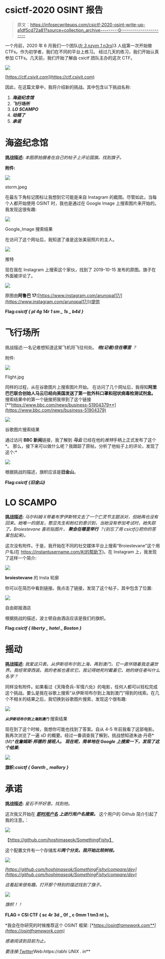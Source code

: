 # csictf-2020 OSINT 报告

> 原文：<https://infosecwriteups.com/csictf-2020-osint-write-up-a1df5cd72a81?source=collection_archive---------0----------------------->

一个月前，2020 年 6 月我们一个团队([*fr 3 nzym 1 n3rs*](https://ctftime.org/team/126059))3 人组第一次开始做 CTFs。作为初学者，我们在不同的平台上练习。
经过几天的练习，我们开始认真参加 CTFs。几天前，我们开始了解由 csictf 团队主办的这次 CTF。

![](img/36fc76cc95e661fdca9f2e6b60604f10.png)

[https://ctf.csivit.com](https://ctf.csivit.com)

因此，在这篇文章中，我将介绍新的挑战。其中包含以下挑战名称:

1.  ***海盗纪念馆***
2.  ***飞行场所***
3.  ***LO SCAMPO***
4.  ***动摇了***
5.  ***承诺***

# **海盗纪念馆**

**挑战描述:** *本图原拍摄者在自己的帖子上评论国旗。找到旗子。*

**附件:**

![](img/af774f50047182ee914c517bf35a8aea.png)

storm.jpeg

在最左下角标记图标让我想到它可能是来自 Instagram 的截图。尽管如此，当每个人都开始使用 OSINT 时，我也是通过在 Google Image 上搜索图片来开始的。我发现这很有趣:

![](img/16c83ca9232d8565d206bdccb4e69064.png)

Google_Image 搜索结果

在访问了这个网址后，我知道了谁是这张美丽照片的主人。

![](img/80cbd031d283850b5ac6a406edbd3e17.png)

推特

现在我在 Instagram 上搜索这个家伙，找到了 2019-10-15 发布的原图。旗子在外面被评论了。

![](img/e82fb0d4258559ed5f90480ade7f2743.png)

原图由**阿鲁巴 17**([https://www.instagram.com/arunopal17/](https://www.instagram.com/arunopal17/))提供

**Flag:*csictf { pl 4g 14r 1 sm _ 1s _ b4d }***

# 飞行场所

挑战描述:一名记者想知道这架飞机将飞往何处。 ***他(记者)住在哪里*** *？*

附件:

![](img/518b028f1d992f77d38e3e0dee0b0716.png)

Flight.jpg

同样的过程，从在谷歌图片上搜索图片开始。
在访问了几个网址后，我得知**阿里巴巴联合创始人马云已经向美国发送了第一批外科口罩和冠状病毒检测试剂盒。** 搜索结果中的第一个链接把我带到了这个链接[**https://www.bbc.com/news/business-51904379**](https://www.bbc.com/news/business-51904379)

![](img/477148041683c70dfa35e4b7690c0db9.png)

谷歌图片搜索结果

通过访问 **BBC 新闻**链接，我了解到 ***马云*** 已经在他的*推特*手柄上正式发布了这个*。
那么，接下来可以做什么呢？我跟踪了原帖，分析了他帖子上的评论，发现了这个:*

![](img/550046d4bae5a85d4229f0ada9fa1b57.png)

根据挑战的描述，旗帜应该是**旧金山**。

**Flag:*csictf {旧金山}***

# LO SCAMPO

**挑战描述:** *马尔科姆·Ⅹ带着布罗伊斯特文去了一个亡灵节主题派对，但她再也没有回来。她唯一的朋友，憨豆先生和粉红豹意识到，当她没有参加考试时，她失踪了。Broiestevane 喜欢贴图片，* ***聚会在哪里举行*** *？(别忘了用 csictf{}把你的答案包起来)。*

这次没有附件。于是，我开始在不同的社交媒体平台上搜索“Broiestevane”这个用户名(在 https://instantusername.com/#/的帮助下)。在 Instagram 上，我发现了这样一个简介:

![](img/ea53681378fea87e6d7a8a704c67b17f.png)

**broiestevane** 的 Insta 轮廓

你可以在简历中看到链接。我点击了链接，发现了这个帖子，其中包含了位置:

![](img/043e769edde7ca3eb7398527f355f6dd.png)

自由邮报酒店

根据挑战的描述，波士顿自由酒店应该是我们的旗帜。

**Flag:*csictf { liberty _ hotel _ Boston }***

# **摇动**

**挑战描述:** *我爱这只表。从伊斯坦布尔到上海，再到澳门，它一直伴随着我走遍世界。我经常穿西装。我的老板也喜欢它。我记得她死时戴着它。她的继任者叫什么名字？*

同样没有附件。如果看过《天降奇兵-军情六处》的电影，任何人都可以轻松完成这个挑战。要么是我在谷歌上搜索“从伊斯坦布尔到上海到澳门”得到的线索。在几个不相关的结果之后，我切换到谷歌图片搜索，发现这个很有趣:

![](img/ce81a486a9e8a8486aa905f9b39bbe01.png)

***`从伊斯坦布尔到上海到澳门`*** 搜索结果

现在到了这个时候，我想你可能也找到了答案。自从 4-5 年前我看了这部电影。我再次浏览了一遍 xD 的概要。经过一番调查我了解到，挑战想知道朱迪·丹奇*(M)****在詹姆斯·邦德的 ***接班人。*** 现在呢，简单地在 Google 上搜索一下，发现了这个结果:***

![](img/a7fa0d7e3ccb07b1e6aef0f9bf7263d8.png)

**旗帜:*csictf { Gareth _ mallory }***

# **承诺**

**挑战描述:** *星石不怀好意。找到他。*

这次我又开始在 [***即时用户名***](https://instantusername.com/#/) ***上进行用户名搜索。*** 这个用户的 Github 简介引起了我的注意。：

![](img/2aa50190ebd8ced424a2e1dee4cafbd0.png)

【https://github.com/hoshimaseok/SomethingFishy】

这个配置文件有一个存储库*和**两个分支。我开始比较树枝。***

*![](img/f05f0355c22cc508cc0f27f8a5b1e136.png)*

*[https://github.com/hoshimaseok/SomethingFishy/compare/dev](https://github.com/hoshimaseok/SomethingFishy/compare/dev)*

*这看起来很有趣。打开那个特别的描述找到了旗子。*

*![](img/1cb3da77be466fb0216d2cb72acb7c3c.png)*

*旗帜！！*

****FLAG = CSI CTF { sc 4r 3d _ 0f _ c 0mm 1 tm3 nt }。****

*我会在你研究的时候推荐这个 OSINT 框架:
[**https://osintframework.com**](https://osintframework.com)*

*感谢阅读到目前为止。*

*要连接:*[*Twitter*](http://https//twitter.com/abhiunix)Web:*https://abhi UNIX . in***
